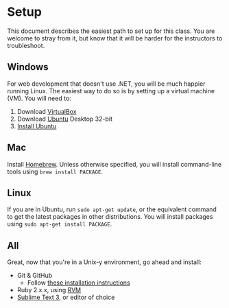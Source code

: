 # Setup

This document describes the easiest path to set up for this class.  You are welcome to stray from it, but know that it will be harder for the instructors to troubleshoot.

## Windows

For web development that doesn't use .NET, you will be much happier running Linux.  The easiest way to do so is by setting up a virtual machine (VM).  You will need to:

1. Download [VirtualBox](https://www.virtualbox.org)
1. Download [Ubuntu](http://www.ubuntu.com) Desktop 32-bit
1. [Install Ubuntu](http://www.psychocats.net/ubuntu/virtualbox)

## Mac

Install [Homebrew](http://brew.sh).  Unless otherwise specified, you will install command-line tools using `brew install PACKAGE`.

## Linux

If you are in Ubuntu, run `sudo apt-get update`, or the equivalent command to get the latest packages in other distributions.  You will install packages using `sudo apt-get install PACKAGE`.

## All

Great, now that you're in a Unix-y environment, go ahead and install:

* Git & GitHub
  * Follow [these installation instructions](https://training.github.com/articles/github-class-prerequisites/)
* Ruby 2.x.x, using [RVM](https://rvm.io)
* [Sublime Text 3](http://www.sublimetext.com/3), or editor of choice
